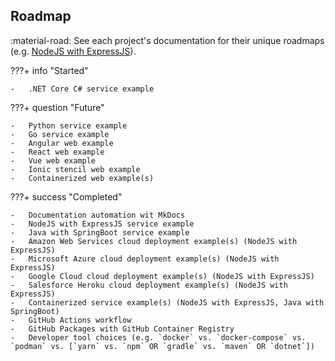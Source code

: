 ## Roadmap

:material-road: See each project's documentation for their unique roadmaps (e.g. [NodeJS with ExpressJS](./services/nodejs-expressjs.md)).

???+ info "Started"

    -   .NET Core C# service example

???+ question "Future"

    -   Python service example
    -   Go service example
    -   Angular web example
    -   React web example
    -   Vue web example
    -   Ionic stencil web example
    -   Containerized web example(s)

???+ success "Completed"

    -   Documentation automation wit MkDocs
    -   NodeJS with ExpressJS service example
    -   Java with SpringBoot service example
    -   Amazon Web Services cloud deployment example(s) (NodeJS with ExpressJS)
    -   Microsoft Azure cloud deployment example(s) (NodeJS with ExpressJS)
    -   Google Cloud cloud deployment example(s) (NodeJS with ExpressJS)
    -   Salesforce Heroku cloud deployment example(s) (NodeJS with ExpressJS)
    -   Containerized service example(s) (NodeJS with ExpressJS, Java with SpringBoot)
    -   GitHub Actions workflow
    -   GitHub Packages with GitHub Container Registry
    -   Developer tool choices (e.g. `docker` vs. `docker-compose` vs. `podman` vs. [`yarn` vs. `npm` OR `gradle` vs. `maven` OR `dotnet`])
